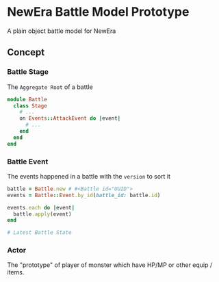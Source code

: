 NewEra Battle Model Prototype
===

A plain object battle model for NewEra

## Concept

### Battle Stage

The `Aggregate Root` of a battle

```ruby
module Battle
  class Stage
    # ...
    on Events::AttackEvent do |event|
      # ...
    end
  end
end
```

### Battle Event

The events happened in a battle with the `version` to sort it

```ruby
battle = Battle.new # #<Battle id="UUID">
events = Battle::Event.by_id(battle_id: battle.id)

events.each do |event|
  battle.apply(event)
end

# Latest Battle State
```

### Actor

The "prototype" of player of monster which have HP/MP or other equip / items.
